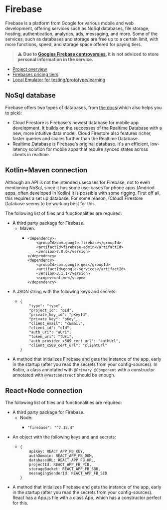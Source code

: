 # Firebase

Firebase is a platform from Google for various mobile and web development, offering services such as NoSql databases, file storage, hosting, authentication, analyrics, ads, messaging, and more. Some of the services, such as databases and storage are free up to a certain limit, with more functions, speed, and storage space offered for paying tiers.

> :warning: **Due to [Googles Firebase controversies](https://archive.md/Zjpb1), it is not adviced to store personal information in the service.**

- [Project overview](https://console.firebase.google.com)
- [Firebases pricing tiers](https://firebase.google.com/pricing)
- [Local Emulator for testing/prototype/learning](https://firebase.google.com/docs/emulator-suite)

## NoSql database

Firebase offers two types of databases, from [the docs](https://firebase.google.com/docs/database/rtdb-vs-firestore)(which also helps you to pick):

- Cloud Firestore is Firebase's newest database for mobile app development. It builds on the successes of the Realtime Database with a new, more intuitive data model. Cloud Firestore also features richer, faster queries and scales further than the Realtime Database.
- Realtime Database is Firebase's original database. It's an efficient, low-latency solution for mobile apps that require synced states across clients in realtime.

## Kotlin+Maven connection

Although an API is not the intended usecases for Firebase, not to even mentioning NoSql, since it has some use-cases for phone apps (Andriod apps, often developed in Kotlin) it is possible with some rigging.
First off all, this requires a set up database. For some reason, (Cloud) Firestore Database seems to be working best for this. 

The following list of files and functionalities are required:
- A third party package for Firebase.
  - Maven: 
    - ```
      <dependency>
          <groupId>com.google.firebase</groupId>
          <artifactId>firebase-admin</artifactId>
          <version>7.0.0</version>
      </dependency>
      <dependency>
          <groupId>com.google.gms</groupId>
          <artifactId>google-services</artifactId>
          <version>3.1.1</version>
          <scope>runtime</scope>
      </dependency>
      ```
- A JSON string with the following keys and secrets:
  - ```
    {
        "type": "type",
        "project_id": "pId",
        "private_key_id": "pKeyId",
        "private_key": "pKey",
        "client_email": "cEmail",
        "client_id": "cId",
        "auth_uri": "aUri",
        "token_uri": "tUri",
        "auth_provider_x509_cert_url": "authUrl",
        "client_x509_cert_url": "clientUrl"
    }
    ```
- A method that initializes Firebase and gets the instance of the app, early in the startup (after you read the secrets from your config-sources). In Kotlin, a class annotated with
``` @Primary @Component ``` with a constructor annotated with ``` @PostConstruct ``` should be enough.

## React+Node connection

The following list of files and functionalities are required:
- A third party package for Firebase.
  - Node:
    - ```
      "firebase": "^7.15.4"
      ```
- An object with the following keys and and secrets:
  - ```
    {
        apiKey: REACT_APP_FB_KEY,
        authDomain: REACT_APP_FB_DOM,
        databaseURL: REACT_APP_FB_URL,
        projectId: REACT_APP_FB_PID,
        storageBucket: REACT_APP_FB_SBU,
        messagingSenderId: REACT_APP_FB_SID
    }
    ```
- A method that initializes Firebase and gets the instance of the app, early in the startup (after you read the secrets from your config-sources). React has a App.js file with a class App, which has a constructor perfect for this.
